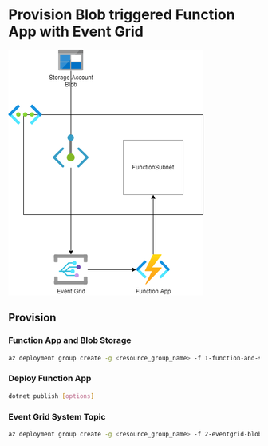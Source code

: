 # Provision Blob triggered Function App with Event Grid

![](image/AzureFunctions-EventGrid-BlobTrigger.png)

## Provision

### Function App and Blob Storage

```bash
az deployment group create -g <resource_group_name> -f 1-function-and-storage-account.bicep
```

### Deploy Function App

```bash
dotnet publish [options]
```



### Event Grid System Topic

```bash
az deployment group create -g <resource_group_name> -f 2-eventgrid-blob-function.bicep
```
